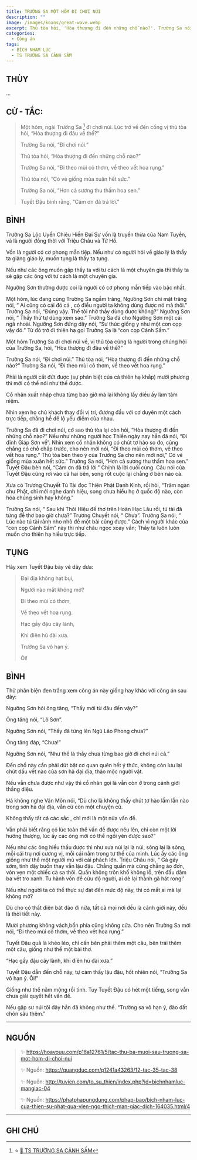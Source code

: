 ```yaml
---
title: TRƯỜNG SA MỘT HÔM ĐI CHƠI NÚI
description: ""
image: /images/koans/great-wave.webp
excerpt: Thủ tòa hỏi, 'Hòa thượng đi đến những chỗ nào?'. Trường Sa nói, 'Đi theo mùi cỏ thơm, về theo vết hoa rụng'
categories:
  - Công án
tags:
  - BÍCH NHAM LỤC
  - TS TRƯỜNG SA CẢNH SẦM
---
```


## THÙY

...

## CỬ - TẮC:

> Một hôm, ngài Trường Sa [^1] đi chơi núi. Lúc trở về đến cổng vị thủ tòa hỏi, “Hòa thượng đi đâu về thế?”
>
> Trường Sa nói, “Đi chơi núi.”
>
> Thủ tòa hỏi, “Hòa thượng đi đến những chỗ nào?”
>
> Trường Sa nói, “Đi theo mùi cỏ thơm, về theo vết hoa rụng.”
>
> Thủ tòa nói, “Có vẻ giống mùa xuân hết sức.”
>
> Trường Sa nói, “Hơn cả sương thu thấm hoa sen.”
>
> Tuyết Đậu bình rằng, “Cám ơn đã trả lời.”

## BÌNH

Trường Sa Lộc Uyển Chiêu Hiền Đại Sư vốn là truyền thừa của Nam Tuyền, và là người đồng thời với Triệu Châu và Tử Hồ.

Vốn là người có cơ phong mẫn tiệp. Nếu như có người hỏi về giáo lý là thầy ta giảng giáo lý, muốn tụng là thầy ta tụng.

Nếu như các ông muốn gặp thầy ta với tư cách là một chuyên gia thì thầy ta sẽ gặp các ông với tư cách là một chuyên gia.

Ngưỡng Sơn thường được coi là người có cơ phong mẫn tiếp vào bậc nhất.

Một hôm, lúc đang cùng Trường Sa ngắm trăng, Ngưõng Sơn chỉ mặt trăng nói, “ Ai cũng có cái đó cả , có điều người ta không dùng được nó mà thôi.” Trường Sa nói, “Đúng vậy. Thế tôi nhờ thầy dùng được không?” Ngưỡng Sơn nói, “ Thầy thử tự dùng xem sao.” Trường Sa đá cho Ngưỡng Sơn một cái ngã nhoài. Ngưỡng Sơn đứng dậy nói, “Sư thúc giống y như một con cọp vậy đó.” Từ đó trở đi thiên hạ gọi Trường Sa là “con cọp Cảnh Sầm.”

Một hôm Trường Sa đi chơi núi về, vị thủ tòa cũng là người trong chúng hội của Trường Sa, hỏi, “Hòa thượng đi đâu về thế?”

Trường Sa nói, “Đi chơi núi.” Thủ tòa nói, “Hòa thượng đi đến những chỗ nào?” Trường Sa nói, “Đi theo mùi cỏ thơm, về theo vết hoa rụng.”

Phải là người cắt đứt được (sự phân biệt của cả thiên hạ khắp) mười phương thì mới có thể nói như thế được.

Cổ nhân xuất nhập chưa từng bao giờ mà lại không lấy điều ấy làm tâm niệm.

Nhìn xem họ chủ khách thay đổi vị trí, đương đầu với cơ duyên một cách trực tiếp, chẳng hề để lộ yếu điểm của nhau.

Trường Sa đã đi chơi núi, cớ sao thủ tòa lại còn hỏi, “Hòa thượng đi đến những chỗ nào?” Nếu như những người học Thiền ngày nay hẳn đã nói, “Đi đỉnh Giáp Sơn về”. Nhìn xem cổ nhân không có chút tơ hào so đo, cũng chẳng có chỗ chấp trước, cho nên mới nói, “Đi theo mùi cỏ thơm, về theo vết hoa rụng.” Thủ tòa bèn theo ý của Trường Sa cho nên mới nói,” Có vẻ giống mùa xuân hết sức.” Trường Sa nói, “Hơn cả sương thu thấm hoa sen.” Tuyết Đậu bèn nói, “Cám ơn đã trả lời.” Chính là lời cuối cùng. Câu nói của Tuyết Đậu cũng rơi vào cả hai bên, song rốt cuộc lại chẳng ở bên nào cả.

Xưa có Trương Chuyết Tú Tài đọc Thiên Phật Danh Kinh, rồi hỏi, “Trăm ngàn chư Phật, chỉ mới nghe danh hiệu, song chưa hiểu họ ở quốc độ nào, còn hóa chúng sinh hay không.”

Trường Sa nói, “ Sau khi Thôi Hiệu đề thơ trên Hoàn Hạc Lâu rồi, tú tài đã từng đề thơ bao giờ chưa?” Trương Chuyết nói, “ Chưa”. Trường Sa nói, “ Lúc nào tú tài rảnh nho nhỏ đề một bài cũng được.” Cách vì người khác của “con cọp Cảnh Sầm” này thì như châu ngọc xoay vần; Thầy ta luôn luôn muốn cho thiên hạ hiểu trực tiếp.

## TỤNG

Hãy xem Tuyết Đậu bày vẽ dây dưa:

> Đại địa không hạt bụi,
>
> Người nào mắt không mở?
>
> Đi theo mùi cỏ thơm,
>
> Về theo vết hoa rụng.
>
> Hạc gầy đậu cây lành,
>
> Khỉ điên hú đài xưa.
>
> Trường Sa vô hạn ý.
>
> Ôi!

## BÌNH

Thử phân biện đen trắng xem công án này giống hay khác với công án sau đây:

Ngưỡng Sơn hỏi ông tăng, “Thầy mới từ đâu đến vậy?”

Ông tăng nói, “Lô Sơn”.

Ngưỡng Sơn nói, “Thầy đã từng lên Ngũ Lão Phong chưa?”

Ông tăng đáp, “Chưa!”

Ngưỡng Sơn nói, “Như thế là thầy chưa từng bao giờ đi chơi núi cả.”

Đến chổ này cần phải dứt bặt cơ quan quên hết ý thức, không còn lưu lại chút dấu vết nào của sơn hà đại địa, thảo mộc người vật.

Nếu vẫn chưa được như vậy thì cổ nhân gọi là vẫn còn ở trong cảnh giới thắng diệu.

Há không nghe Vân Môn nói, “Dù cho là không thấy chút tơ hào lầm lẫn nào trong sơn hà đại địa, vẫn cứ còn một chuyện cũ.

Không thấy tất cả các sắc , chỉ mới là một nửa vấn đề.

Vẫn phải biết rằng có lúc toàn thể vấn đề được nêu lên, chỉ còn một lời hướng thượng, lúc ấy các ông mới có thể ngồi yên được sao?”

Nếu như các ông hiểu thấu được thì như xưa núi lại là núi, sông lại là sông, mỗi cái trụ nơi cương vị, mỗi cái nằm trong tư thế của mình. Lúc ấy các ông giống như thể một người mù với cái phách lớn. Triệu Châu nói, “ Gà gáy sớm, tỉnh dậy buồn thay vẫn lậu đậu. Chẳng quần mà cũng chẳng áo đơn, vỏn vẹn một chiếc cà sa thôi. Quần không trôn khố không lỗ, trên đầu dăm ba vết tro xanh. Tu hành vốn để cứu độ người, ai dè lại thành gã hát rong!’

Nếu như người ta có thể thực sự đạt đến mức độ này, thì có mắt ai mà lại không mở?

Dù cho có thất điên bát đảo đi nữa, tất cả mọi nơi đều là cảnh giới này, đều là thời tiết này.

Mười phương không vách,bốn phía cũng không cửa. Cho nên Trường Sa mới nói, “Đi theo mùi cỏ thơm, về theo vết hoa rụng.”

Tuyết Đậu quả là khéo léo, chỉ cần bên phải thêm một câu, bên trái thêm một câu, giống như thể một bài thơ.

“Hạc gầy đậu cây lành, khỉ điên hú đài xưa.”

Tuyết Đậu dẫn đến chỗ này, tự cảm thấy lậu đậu, hốt nhiên nói, “Trường Sa vô hạn ý. Ôi!”

Giống như thể nằm mộng rồi tỉnh. Tuy Tuyết Đậu có hét một tiếng, song vẫn chưa giải quyết hết vấn đề.

Nếu gặp sư núi tôi đây hẳn đã không như thế. “Trường sa vô hạn ý, đào đất chôn sâu thêm.”

<hr class="blog-rule" />

## NGUỒN

> ✨ https://hoavouu.com/p16a12761/5/tac-thu-ba-muoi-sau-truong-sa-mot-hom-di-choi-nui
>
> ✨ Nguồn: https://quangduc.com/p1241a43263/12-tac-35-tac-38
>
> ✨ Nguồn: http://tuvien.com/to_su_thien/index.php?id=bichnhamluc-mangiac-04
>
> ✨ Nguồn: https://phatphapungdung.com/phap-bao/bich-nham-luc-cua-thien-su-phat-qua-vien-ngo-thich-man-giac-dich-164035.html/4

<hr class="blog-rule" />

## GHI CHÚ

[^1]: ⭐️ <a href="http://www.thuongchieu.net/index.php/phapthoai/suphu/4834-tscanhsam" target="_blank">🔗 TS TRƯỜNG SA CẢNH SẦM</a>
